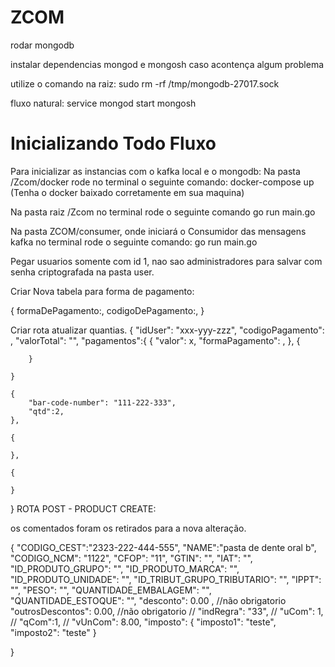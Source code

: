 # ZCOM

rodar mongodb

instalar dependencias mongod e mongosh
caso acontença algum problema 

utilize o comando na raiz: 
sudo rm -rf /tmp/mongodb-27017.sock

fluxo natural:
service mongod start
mongosh


# Inicializando Todo Fluxo

Para inicializar as instancias com o kafka local e o mongodb:
    Na pasta /Zcom/docker rode no terminal o seguinte comando:
    docker-compose up
    (Tenha o docker baixado corretamente em sua maquina)

Na pasta raiz /Zcom
no terminal rode o seguinte comando
    go run main.go

Na pasta ZCOM/consumer, onde iniciará o Consumidor das mensagens kafka
no terminal rode o seguinte comando:
    go run main.go



Pegar usuarios somente com id 1, nao sao administradores para salvar com senha criptografada na pasta user.

Criar Nova tabela para forma de pagamento:

{
    formaDePagamento:,
    codigoDePagamento:,
}

Criar rota atualizar quantias.
{
    "idUser": "xxx-yyy-zzz",
    "codigoPagamento": ,
    "valorTotal": "",
    "pagamentos":{
        {
            "valor": x,
            "formaPagamento": ,
        },
        {

        }

    }

    {
        "bar-code-number": "111-222-333",
        "qtd":2,
    },

    {

    },

    {

    }

}
ROTA POST - PRODUCT CREATE:

os comentados foram os retirados para a nova alteração.


{
    "CODIGO_CEST":"2323-222-444-555",
    "NAME":"pasta de dente oral b",
    "CODIGO_NCM": "1122",
    "CFOP": "11",
    "GTIN": "",
    "IAT": "",
    "ID_PRODUTO_GRUPO": "",
    "ID_PRODUTO_MARCA": "",
    "ID_PRODUTO_UNIDADE": "",
    "ID_TRIBUT_GRUPO_TRIBUTARIO": "",
    "IPPT": "",
    "PESO": "",
    "QUANTIDADE_EMBALAGEM": "",
    "QUANTIDADE_ESTOQUE": "",
    "desconto": 0.00 , //não obrigatorio
    "outrosDescontos": 0.00, //não obrigatorio
   // "indRegra": "33",
  //  "uCom": 1,
  //  "qCom":1,
  //  "vUnCom": 8.00,
    "imposto":
    {
        "imposto1": "teste",
        "imposto2": "teste"
    }

}
